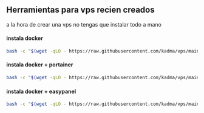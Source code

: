 ## Herramientas para vps recien creados

a la hora de crear una vps no tengas que instalar todo a mano

#### instala docker
```sh
bash -c "$(wget -qLO - https://raw.githubusercontent.com/kadma/vps/main/install-docker.sh)"
```


#### instala docker + portainer
```sh
bash -c "$(wget -qLO - https://raw.githubusercontent.com/kadma/vps/main/nuevo%2Bdocker%2Bportainer.sh)"
```


#### instala docker + easypanel
```sh
bash -c "$(wget -qLO - https://raw.githubusercontent.com/kadma/vps/main/nuevo%2Bdocker%2Beasypanel.sh)"
```
